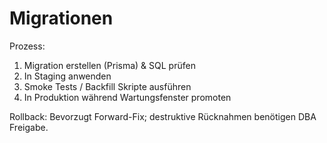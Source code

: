 # Migrationen

Prozess:
1. Migration erstellen (Prisma) & SQL prüfen
2. In Staging anwenden
3. Smoke Tests / Backfill Skripte ausführen
4. In Produktion während Wartungsfenster promoten

Rollback: Bevorzugt Forward-Fix; destruktive Rücknahmen benötigen DBA Freigabe.
